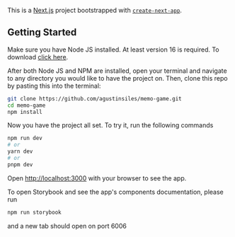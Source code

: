 This is a [Next.js](https://nextjs.org/) project bootstrapped with [`create-next-app`](https://github.com/vercel/next.js/tree/canary/packages/create-next-app).

## Getting Started

Make sure you have Node JS installed. At least version 16 is required. To download [click here](https://nodejs.org/en).

After both Node JS and NPM are installed, open your terminal and navigate to any directory you would like to have the project on. Then, clone this repo by pasting this into the terminal:

```bash
git clone https://github.com/agustinsiles/memo-game.git
cd memo-game
npm install
```

Now you have the project all set. To try it, run the following commands

```bash
npm run dev
# or
yarn dev
# or
pnpm dev
```

Open [http://localhost:3000](http://localhost:3000) with your browser to see the app.

To open Storybook and see the app's components documentation, please run

```bash
npm run storybook
```

and a new tab should open on port 6006

